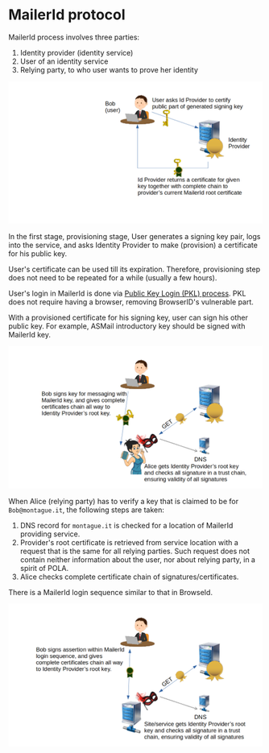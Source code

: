 # MailerId protocol

MailerId process involves three parties:
 1. Identity provider (identity service)
 2. User of an identity service
 3. Relying party, to who user wants to prove her identity

![Provisioning phase](./flow_in_provisioning_stage_of_mailerid.png)

In the first stage, provisioning stage, User generates a signing key pair, logs into the service, and asks Identity Provider to make (provision) a certificate for his public key.

User's certificate can be used till its expiration. Therefore, provisioning step does not need to be repeated for a while (usually a few hours).

User's login in MailerId is done via [Public Key Login (PKL) process](../pkl/README.md). PKL does not require having a browser, removing BrowserID's vulnerable part.

With a provisioned certificate for his signing key, user can sign his other public key. For example, ASMail introductory key should be signed with MailerId key.

![MailerId used to sign other key and passed to peer, who checks all signatures](./flow_in_usage_of_mailerid_1.png)

When Alice (relying party) has to verify a key that is claimed to be for `Bob@montague.it`, the following steps are taken:
 1. DNS record for `montague.it` is checked for a location of MailerId providing service.
 2. Provider's root certificate is retrieved from service location with a request that is the same for all relying parties. Such request does not contain neither information about the user, nor about relying party, in a spirit of POLA.
 3. Alice checks complete certificate chain of signatures/certificates.

There is a MailerId login sequence similar to that in BrowseId.

![MailerId used to sign assertion within MailerId login sequence](./flow_in_usage_of_mailerid_2.png)